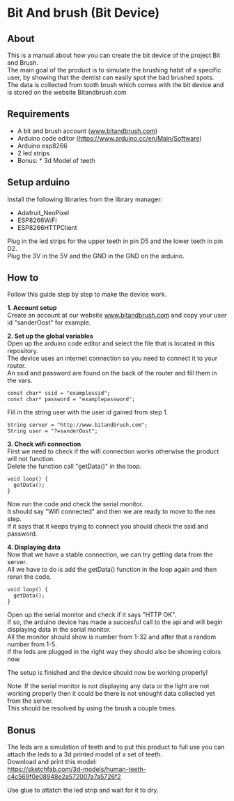 # Bit And brush (Bit Device)

## About
This is a manual about how you can create the bit device of the project Bit and Brush.  
The main goal of the product is to simulate the brushing habit of a specific user, by showing that the dentist can easily spot the bad brushed spots.  
The data is collected from tooth brush which comes with the bit device and is stored on the website Bitandbrush.com  

## Requirements
* A bit and brush account (www.bitandbrush.com)
* Arduino code editor (https://www.arduino.cc/en/Main/Software)
* Arduino esp8266
* 2 led strips
* Bonus: * 3d Model of teeth

## Setup arduino
Install the following libraries from the library manager:
* Adafruit_NeoPixel
* ESP8266WiFi
* ESP8266HTTPClient
  
Plug in the led strips for the upper teeth in pin D5 and the lower teeth in pin D2.  
Plug the 3V in the 5V and the GND in the GND on the arduino.  

## How to
Follow this guide step by step to make the device work.  

**1. Account setup**  
Create an account at our website www.bitandbrush.com and copy your user id "sanderOost" for example.  

**2. Set up the global variables**  
Open up the arduino code editor and select the file that is located in this repository.  
The device uses an internet connection so you need to connect it to your router.  
An ssid and password are found on the back of the router and fill them in the vars.  
```
const char* ssid = "examplessid";         
const char* password = "examplepassword";    
```

Fill in the string user with the user id gained from step 1.  
```
String server = "http://www.bitandbrush.com";
String user = "?=sanderOost";

```

**3. Check wifi connection**  
First we need to check if the wifi connection works otherwise the product will not function.  
Delete the function call "getData()" in the loop.  
```
void loop() {
  getData();
}
```
Now run the code and check the serial monitor.  
It should say "Wifi connected" and then we are ready to move to the nex step.  
If it says that it keeps trying to connect you should check the ssid and password.  

**4. Displaying data**  
Now that we have a stable connection, we can try getting data from the server.  
All we have to do is add the getData() function in the loop again and then rerun the code.  
```
void loop() {
  getData();
}
```
Open up the serial monitor and check if it says "HTTP OK".  
If so, the arduino device has made a succesful call to the api and will begin displaying data in the serial monitor.  
All the monitor should show is number from 1-32 and after that a random number from 1-5.  
If the leds are plugged in the right way they should also be showing colors now.  

The setup is finished and the device should now be working properly!  

Note: If the serial monitor is not displaying any data or the light are not working properly then it could be there is not enought data collected yet from the server.  
This should be resolved by using the brush a couple times.  

## Bonus
The leds are a simulation of teeth and to put this product to full use you can attach the leds to a 3d printed model of a set of teeth.  
Download and print this model:  
https://sketchfab.com/3d-models/human-teeth-c4c569f0e08948e2a572007a7a5726f2

Use glue to attatch the led strip and wait for it to dry.  
